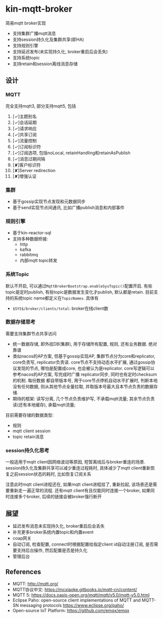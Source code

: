 # kin-mqtt-broker

简易mqtt broker实现

* 支持集群广播mqtt消息
* 支持session持久化及集群共享(即HA)
* 支持规则引擎
* 支持延迟发布(未实现持久化, broker重启后会丢失)
* 支持系统topic
* 支持retain和session离线消息存储

## 设计

### MQTT

完全支持mqtt3, 部分支持mqtt5, 包括

1. [✓]主题别名
2. [✓]会话延期
3. [✓]请求响应
4. [✓]共享订阅
5. [✓]流量控制
6. [✓]订阅标识符
7. [✓]订阅选项, 包括noLocal, retainHandling和retainAsPublish
8. [✓]消息过期间隔
9. [✘]客户标识符
10. [✘]Server redirection
11. [✘]增强认证

### 集群

* 基于gossip实现节点发现和元数据同步
* 基于send实现节点间通讯, 比如广播publish消息和内部事件

### 规则引擎

* 基于kin-reactor-sql
* 支持多种数据桥接:
  * http
  * kafka
  * rabbitmq
  * 内部mqtt topic转发

### 系统Topic

默认不开启, 可以通过`MqttBrokerBootstrap.enableSysTopic()`配置开启. 有些topic是定时publish, 有些topic是数据发生变化才publish,
默认都是retain.
目前支持的系统topic name都定义在`TopicNames`. 具体有

* `$SYS$/broker/clients/total`: broker在线client数

### 数据存储思考

需要支持集群节点共享访问

* 统一数据存储, 即外挂DB(集群), 用于存储所有配置, 规则, 还有业务数据. 绝对靠谱
* 类似nacos的AP方案, 但基于gossip实现AP, 集群节点分为core和replicator, core负责写, replicator负责读. core节点不支持动态水平扩展,
  通过gossip协议发现的节点,
  哪怕是配置成core, 也会被认为是replicator. core写逻辑可以参考nacos的AP方案, 写完成时广播 replicator同步,
  同时也有定时checksum的机制. 每份数据
  都自带版本号, 用于core节点停机自动水平扩展时, 判断本地没有任何数据, 则从其他节点全量拉取, 并取版本号最大且本节点负责的数据存储.
* 期待的框架: 读写分离, 几个节点负责维护写, 不承载mqtt流量; 其余节点负责读(还有本地缓存), 承载mqtt流量;

目前需要存储的数据类型:

* 规则
* mqtt client session
* topic retain消息

### session持久化思考

一般适用于mqtt client因网络波动等原因, 短暂离线后与broker重连的场景. session持久化及集群共享可以减少重连过程耗时,
具体减少了mqtt client重新恢复之前session状态的耗时, 比如恢复订阅关系

注意此时mqtt client进程还在, 如果mqtt client进程挂了, 重新拉起, 该场景还是需要重新走一遍正常的流程. 还有mqtt
client有且仅能同时连接一个broker, 如果同时连接多个broker, 后续的链接会被broker强行断开

## 展望

* 延迟发布消息未实现持久化, broker重启后会丢失
* 补充更多broker系统内置topic和内置event
* coap网关
* 自动订阅, 检查配置, connect时根据配置给指定client id自动注册订阅, 是否需要支持后台操作, 然后配置是否是持久化
* 管理后台

## References

* MQTT: http://mqtt.org/
* MQTT协议中文: https://mcxiaoke.gitbooks.io/mqtt-cn/content/
* MQTT 5: https://docs.oasis-open.org/mqtt/mqtt/v5.0/mqtt-v5.0.html
* Eclipse Paho: open-source client implementations of MQTT and MQTT-SN messaging protocols https://www.eclipse.org/paho/
* Open-source IoT Platform: https://github.com/emqx/emqx